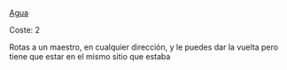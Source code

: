 [Agua](Elementos/Agua.md)

Coste: 2

Rotas a un maestro, en cualquier dirección, y le puedes dar la vuelta pero tiene que estar en el mismo sitio que estaba